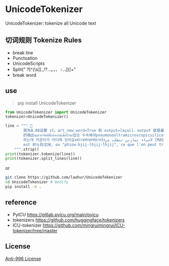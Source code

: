 # UnicodeTokenizer

UnicodeTokenizer: tokenize all Unicode text 

## 切词规则 Tokenize Rules
* break line
* Punctuation
* UnicodeScripts
* Split(" ?[^(\\s|[.,!?…。，、।۔،])]+"
* break word

## use
> pip install UnicodeTokenizer

```python
from UnicodeTokenizer import UnicodeTokenizer
tokenizer=UnicodeTokenizer()

line = """ 
        首先8.88设置 st。art_new_word=True 和 output=[açaí]，output 就是最终 no such name"
        的输出คุณจะจัดพิธีแต่งงานเมื่อไรคะ탑승 수속해야pneumonoultramicroscopicsilicovolcanoconiosis"
        하는데 카운터가 어디에 있어요ꆃꎭꆈꌠꊨꏦꏲꅉꆅꉚꅉꋍꂷꂶꌠلأحياء تمارين تتطلب من [MASK] [PAD] [CLS][SEP]
        est 𗴂𗹭𘜶𗴲𗂧, ou "phiow-bjij-lhjij-lhjij", ce que l'on peut traduire par « pays-grand-blanc-élevé » (白高大夏國). 
    """.strip()
print(tokenizer.tokenize(line))
print(tokenizer.split_lines(line))

```
or 
```bash
git clone https://github.com/laohur/UnicodeTokenizer
cd UnicodeTokenizer # modify 
pip install -e .
```


## reference
* PyICU https://gitlab.pyicu.org/main/pyicu
* tokenizers https://github.com/huggingface/tokenizers
* ICU-tokenizer https://github.com/mingruimingrui/ICU-tokenizer/tree/master


## License
[Anti-996 License](https://github.com/996icu/996.ICU/blob/master/LICENSE)
